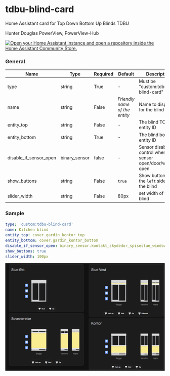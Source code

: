# tdbu-blind-card
Home Assistant card for Top Down Bottom Up Blinds TDBU

Hunter Douglas PowerView, PowerView-Hub

<a href="https://my.home-assistant.io/redirect/hacs_repository/?owner=WackeySSL&repository=https%3A%2F%2Fgithub.com%2FWackeySSL%2Ftdbu-blind-card" target="_blank" rel="noreferrer noopener"><img src="https://my.home-assistant.io/badges/hacs_repository.svg" alt="Open your Home Assistant instance and open a repository inside the Home Assistant Community Store." /></a>

### General

| Name | Type | Required | Default | Description
| ---- | ---- | -------- | ------- | -----------
| type | string | True | - | Must be "custom:tdbu-blind-card"
| name | string | False | _Friendly name of the entity_ | Name to display for the blind
| entity_top | string | False | - | The blind TOP entity ID
| entity_bottom | string | True | - | The blind bottom entity ID
| disable_if_sensor_open | binary_sensor | false | - | Sensor disable control when sensor open/door/window open
| show_buttons | string | False | `true` | Show buttons on the `left` side of the blind
| slider_width | string | False | 80px | set width of the blind

### Sample

```yaml
type: 'custom:tdbu-blind-card'
name: Kitchen blind
entity_top: cover.gardin_kontor_top
entity_bottom: cover.gardin_kontor_bottom
disable_if_sensor_open: binary_sensor.kontakt_skydedor_spisestue_window_door_is_open
show_buttons: true
slider_width: 100px

```
![Colored Blind](https://github.com/WackeySSL/tdbu-blind-card/blob/main/Preview_blindes.png)



